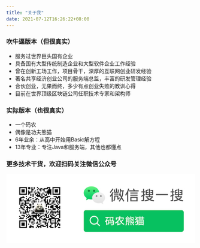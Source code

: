 ```yaml
---
title: "关于我"
date: 2021-07-12T16:26:22+08:00
---
```


### 吹牛逼版本（但很真实）

* 服务过世界巨头国有企业
* 具备国有大型传统制造企业和大型软件企业工作经验
* 曾在创新工场工作，项目骨干，深厚的互联网创业研发经验
* 著名共享经济创业公司的服务端总监，丰富的研发管理经验
* 合伙创业，无果而终，多少有点创业失败的教训心得
* 目前在世界顶级区块链公司任职技术专家和架构师
<!--more-->

### 实际版本（也很真实）

* 一个码农
* 偶像是功夫熊猫
* 6年业余：从高中开始用Basic解方程
* 13年专业：专注Java和服务端，其他也都懂点

### 更多技术干货，欢迎扫码关注微信公众号

![功夫熊猫](/images/weixin/qrcode_search.jpg)